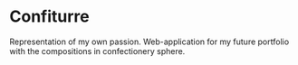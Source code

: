 # Confiturre
Representation of my own passion. Web-application for my future portfolio with the compositions in confectionery sphere.
